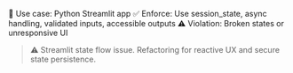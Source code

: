 <!-- OVERRIDE: Streamlit-Based App -->
📌 Use case: Python Streamlit app
✅ Enforce: Use session_state, async handling, validated inputs, accessible outputs
⚠️ Violation: Broken states or unresponsive UI
> ⚠️ Streamlit state flow issue. Refactoring for reactive UX and secure state persistence.
